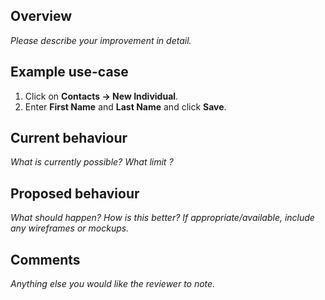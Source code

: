 Overview
----------------------------------------
_Please describe your improvement in detail._

Example use-case
----------------------------------------
1. Click on **Contacts -> New Individual**.
1. Enter **First Name** and **Last Name** and click **Save**.

Current behaviour
----------------------------------------
_What is currently possible? What limit ?_

Proposed behaviour
----------------------------------------
_What should happen? How is this better? If appropriate/available, include any wireframes or mockups._

Comments
----------------------------------------
_Anything else you would like the reviewer to note._
